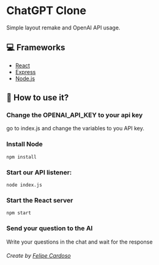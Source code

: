# ChatGPT Clone

Simple layout remake and OpenAI API usage.

## 💻 Frameworks

- [React](https://reactjs.org)
- [Express](https://expressjs.com/pt-br/)
- [Node.js](https://nodejs.org/en/)

## 🚀 How to use it?

### Change the OPENAI_API_KEY to your api key

go to index.js and change the variables to you API key.

### Install Node

```
npm install
```

### Start our API listener:

```
node index.js
```

### Start the React server

```
npm start
```

### Send your question to the AI

Write your questions in the chat and wait for the response

###### Create by [Felipe Cardoso](https://lymei.art)
